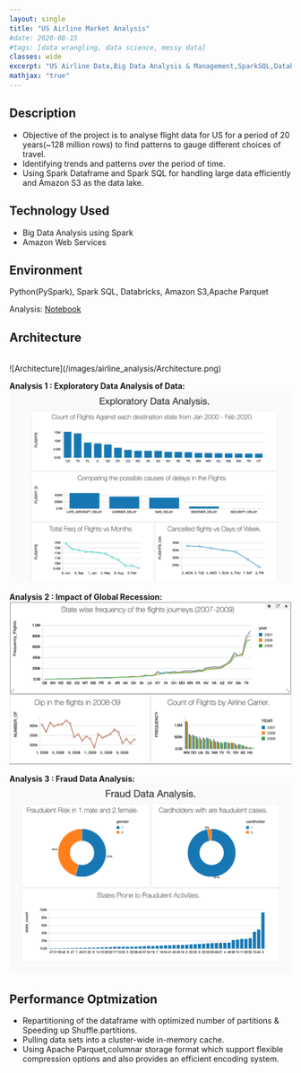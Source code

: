 ```yaml
---
layout: single
title: "US Airline Market Analysis"
#date: 2020-08-15
#tags: [data wrangling, data science, messy data]
classes: wide
excerpt: "US Airline Data,Big Data Analysis & Management,SparkSQL,Databricks"
mathjax: "true"
---
```


## Description
-	Objective of the project is to analyse flight data for US for a period of 20 years(~128 million rows) to find patterns to gauge different choices of travel.
-   Identifying trends and patterns over the period of time.<br>
-	Using Spark Dataframe and Spark SQL for handling large data efficiently and Amazon S3 as the data lake.<br>

## Technology Used
-   Big Data Analysis using Spark
-   Amazon Web Services

## Environment
Python(PySpark), Spark SQL, Databricks, Amazon S3,Apache Parquet

Analysis: <a href="https://databricks-prod-cloudfront.cloud.databricks.com/public/4027ec902e239c93eaaa8714f173bcfc/8891199222519419/1251010126247737/720247590727539/latest.html"> Notebook </a>

## Architecture 
<br>
![Architecture](/images/airline_analysis/Architecture.png)

<br>

**Analysis 1 : Exploratory Data Analysis of Data:** <br>
![analysis1](/images/airline_analysis/analysis-1.png)

**Analysis 2 : Impact of Global Recession:** <br>
![analysis2](/images/airline_analysis/analysis-2.png)

**Analysis 3 : Fraud Data Analysis:** <br>
![analysis3](/images/airline_analysis/analysis-3.png)

## Performance Optmization
-	Repartitioning of the dataframe with optimized number of partitions & Speeding up Shuffle.partitions.<br>
-	Pulling data sets into a cluster-wide in-memory cache.<br>
-	Using Apache Parquet,columnar storage format which support flexible compression options and also provides an efficient encoding system.<br>
